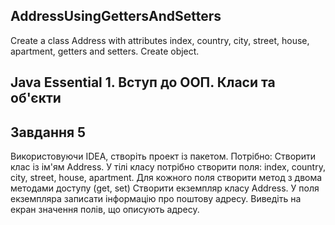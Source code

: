 ## AddressUsingGettersAndSetters
Create a class Address with attributes index, country, city, street, house, apartment, getters and setters. Create object.
## Java Essential 1. Вступ до ООП. Класи та об'єкти

## Завдання 5
Використовуючи IDEA, створіть проект із пакетом. Потрібно: Створити клас із ім'ям Address. У тілі класу потрібно створити поля: index, country, city, street, house, apartment. Для кожного поля створити метод з двома методами доступу (get, set) Створити екземпляр класу Address. У поля екземпляра записати інформацію про поштову адресу. Виведіть на екран значення полів, що описують адресу.
